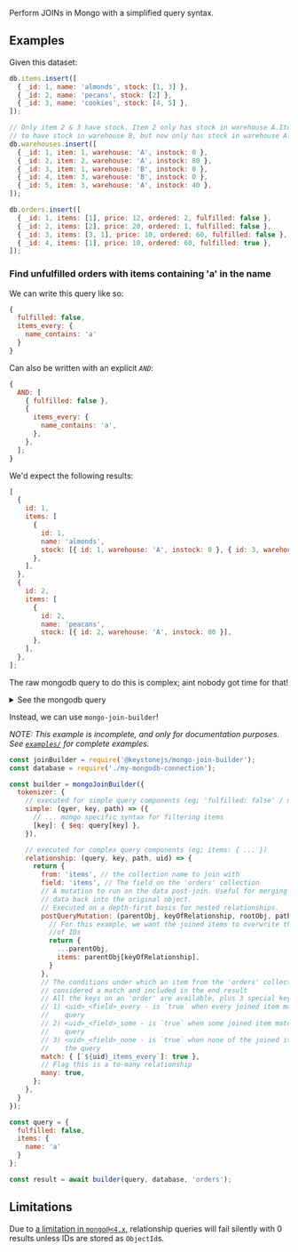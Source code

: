 Perform JOINs in Mongo with a simplified query syntax.

## Examples

Given this dataset:

```javascript
db.items.insert([
  { _id: 1, name: 'almonds', stock: [1, 3] },
  { _id: 2, name: 'pecans', stock: [2] },
  { _id: 3, name: 'cookies', stock: [4, 5] },
]);

// Only item 2 & 3 have stock. Item 2 only has stock in warehouse A.Item 3 used
// to have stock in warehouse B, but now only has stock in warehouse A.
db.warehouses.insert([
  { _id: 1, item: 1, warehouse: 'A', instock: 0 },
  { _id: 2, item: 2, warehouse: 'A', instock: 80 },
  { _id: 3, item: 1, warehouse: 'B', instock: 0 },
  { _id: 4, item: 3, warehouse: 'B', instock: 0 },
  { _id: 5, item: 3, warehouse: 'A', instock: 40 },
]);

db.orders.insert([
  { _id: 1, items: [1], price: 12, ordered: 2, fulfilled: false },
  { _id: 2, items: [2], price: 20, ordered: 1, fulfilled: false },
  { _id: 3, items: [3, 1], price: 10, ordered: 60, fulfilled: false },
  { _id: 4, items: [1], price: 10, ordered: 60, fulfilled: true },
]);
```

### Find unfulfilled orders with items containing 'a' in the name

We can write this query like so:

```javascript
{
  fulfilled: false,
  items_every: {
    name_contains: 'a'
  }
}
```

Can also be written with an explicit _`AND`_:

```javascript
{
  AND: [
    { fulfilled: false },
    {
      items_every: {
        name_contains: 'a',
      },
    },
  ];
}
```

We'd expect the following results:

```javascript
[
  {
    id: 1,
    items: [
      {
        id: 1,
        name: 'almonds',
        stock: [{ id: 1, warehouse: 'A', instock: 0 }, { id: 3, warehouse: 'B', instock: 0 }],
      },
    ],
  },
  {
    id: 2,
    items: [
      {
        id: 2,
        name: 'peacans',
        stock: [{ id: 2, warehouse: 'A', instock: 80 }],
      },
    ],
  },
];
```

The raw mongodb query to do this is complex; aint nobody got time for that!

<details>
<summary>See the mongodb query</summary>

```js
db.orders.aggregate([
  {
    $match: {
      $and: [{ fulfilled: { $eq: false } }],
    },
  },
  {
    $lookup: {
      from: 'items',
      as: 'abc123_items',
      let: {
        abc123_items_items: '$items',
      },
      pipeline: [
        {
          $match: {
            $and: [{ name: { $regex: /a/ } }, { $expr: { $in: ['$_id', '$$abc123_items_items'] } }],
          },
        },
        {
          $addFields: {
            id: '$_id',
          },
        },
      ],
    },
  },
  {
    $addFields: {
      abc123_items_every: { $eq: [{ $size: '$abc123_items' }, { $size: '$items' }] },
      abc123_items_none: { $eq: [{ $size: '$abc123_items' }, 0] },
      abc123_items_some: {
        $and: [
          { $gt: [{ $size: '$abc123_items' }, 0] },
          { $lte: [{ $size: '$abc123_items' }, { $size: '$items' }] },
        ],
      },
    },
  },
  {
    $match: {
      $and: [{ abc123_items_every: { $eq: true } }],
    },
  },
  {
    $addFields: {
      id: '$_id',
    },
  },
]);
```

</details>

Instead, we can use `mongo-join-builder`!

_NOTE: This example is incomplete, and only for documentation purposes. See
[`examples/`](./examples) for complete examples._

```javascript
const joinBuilder = require('@keystonejs/mongo-join-builder');
const database = require('./my-mongodb-connection');

const builder = mongoJoinBuilder({
  tokenizer: {
    // executed for simple query components (eg; 'fulfilled: false' / name: 'a')
    simple: (qyer, key, path) => ({
      // ... mongo specific syntax for filtering items
      [key]: { $eq: query[key] },
    }),

    // executed for complex query components (eg; items: { ... })
    relationship: (query, key, path, uid) => {
      return {
        from: 'items', // the collection name to join with
        field: 'items', // The field on the 'orders' collection
        // A mutation to run on the data post-join. Useful for merging joined
        // data back into the original object.
        // Executed on a depth-first basis for nested relationships.
        postQueryMutation: (parentObj, keyOfRelationship, rootObj, pathToParent) => {
          // For this example, we want the joined items to overwrite the array
          //of IDs
          return {
            ...parentObj,
            items: parentObj[keyOfRelationship],
          }
        },
        // The conditions under which an item from the 'orders' collection is
        // considered a match and included in the end result
        // All the keys on an 'order' are available, plus 3 special keys:
        // 1) <uid>_<field>_every - is `true` when every joined item matches the
        //    query
        // 2) <uid>_<field>_some - is `true` when some joined item matches the
        //    query
        // 3) <uid>_<field>_none - is `true` when none of the joined items match
        //    the query
        match: { [`${uid}_items_every`]: true },
        // Flag this is a to-many relationship
        many: true,
      };
    },
  }
});

const query = {
  fulfilled: false,
  items: {
    name: 'a'
  }
};

const result = await builder(query, database, 'orders');
```

## Limitations

Due to [a limitation in
`mongo@<4.x`](https://jira.mongodb.org/browse/SERVER-22781), relationship
queries will fail silently with 0 results unless IDs are stored as `ObjectId`s.
